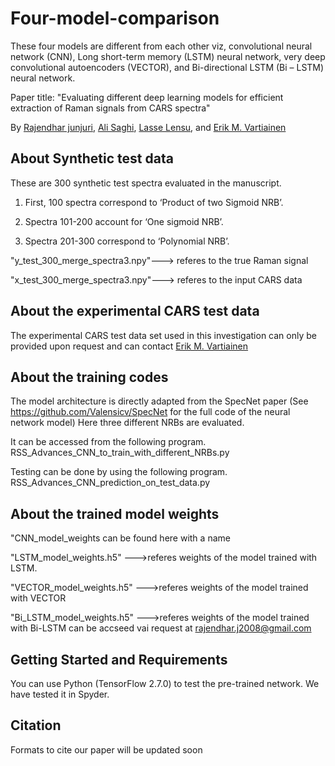 # Four-model-comparison

These four models are different from each other viz, convolutional neural network (CNN), Long short-term memory (LSTM) neural network, very deep convolutional autoencoders (VECTOR), and Bi-directional LSTM (Bi – LSTM) neural network. 

Paper title: "Evaluating different deep learning models for efficient extraction of Raman signals from CARS spectra"

By [Rajendhar junjuri](https://scholar.google.co.in/citations?user=BRu_wuAAAAAJ&hl=en)\, [Ali Saghi](https://scholar.google.co.in/citations?view_op=list_works&hl=en&hl=en&user=GcWhnFcAAAAJ),  [Lasse Lensu](https://scholar.google.co.in/citations?user=dk2Ezl0AAAAJ&hl=en&oi=ao), and [Erik M. Vartiainen](https://scholar.google.co.in/citations?user=zbxe2qYAAAAJ&hl=en&oi=ao) 

## About Synthetic test data
These are 300 synthetic test spectra evaluated in the manuscript.

1. First, 100 spectra correspond to ‘Product of two Sigmoid NRB’.

2. Spectra 101-200 account for ‘One sigmoid NRB’.

3. Spectra 201-300 correspond to ‘Polynomial NRB’.

"y_test_300_merge_spectra3.npy"---> referes to the true Raman signal

"x_test_300_merge_spectra3.npy"---> referes to the input CARS data

## About the experimental CARS test data
The experimental CARS test data set used in this investigation can only be provided upon request and can contact [Erik M. Vartiainen](https://research.lut.fi/converis/portal/detail/Person/56843?auxfun=&lang=en_GB) 

## About the training codes

The model architecture is directly adapted from the SpecNet paper (See https://github.com/Valensicv/SpecNet for the full code of the neural network model)
Here three different NRBs are evaluated. 

It can be accessed from the following program.
RSS_Advances_CNN_to_train_with_different_NRBs.py

Testing can be done by using the following program.
RSS_Advances_CNN_prediction_on_test_data.py

## About the trained model weights

"CNN_model_weights can be found here with a name

"LSTM_model_weights.h5" --->referes weights of the model trained with LSTM.

"VECTOR_model_weights.h5" --->referes weights of the model trained with VECTOR

"Bi_LSTM_model_weights.h5" --->referes weights of the model trained with Bi-LSTM can be accseed vai request at rajendhar.j2008@gmail.com

## Getting Started and Requirements 
You can use Python (TensorFlow 2.7.0) to test the pre-trained network. We have tested it in Spyder.

## Citation
Formats to cite our paper will be updated soon
